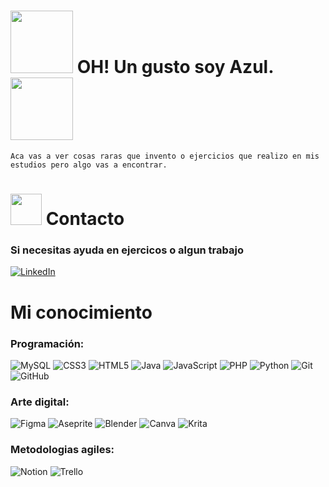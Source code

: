 # <img src="https://media1.giphy.com/media/v1.Y2lkPTc5MGI3NjExMTFlNTExbjdndDgxd2Q5eGg5YXhkZm9yNng1b2R3N2h5MmxydXVkdyZlcD12MV9pbnRlcm5hbF9naWZfYnlfaWQmY3Q9cw/PipcZCcRkLvWL3OuQL/giphy.webp" width="100"/> OH! Un gusto soy Azul. <img src="https://media1.giphy.com/media/v1.Y2lkPTc5MGI3NjExMTFlNTExbjdndDgxd2Q5eGg5YXhkZm9yNng1b2R3N2h5MmxydXVkdyZlcD12MV9pbnRlcm5hbF9naWZfYnlfaWQmY3Q9cw/PipcZCcRkLvWL3OuQL/giphy.webp" width="100"/>
    Aca vas a ver cosas raras que invento o ejercicios que realizo en mis estudios pero algo vas a encontrar.

# <img src="https://media4.giphy.com/media/v1.Y2lkPTc5MGI3NjExMGgzazhoamcyenBzc2J4N2c5bnNzaXBlN210b2FndzZ6bzBmYXJtZiZlcD12MV9pbnRlcm5hbF9naWZfYnlfaWQmY3Q9cw/UQ1EI1ML2ABQdbebup/giphy.webp" width="50"/> Contacto
### Si necesitas ayuda en ejercicos o algun trabajo

[![LinkedIn](https://img.shields.io/badge/linkedin-%230077B5.svg?style=for-the-badge&logo=linkedin&logoColor=white)](https://www.linkedin.com/in/azul-miño-0475b6308/)

# Mi conocimiento
### Programación:
![MySQL](https://img.shields.io/badge/mysql-4479A1.svg?style=for-the-badge&logo=mysql&logoColor=white)
![CSS3](https://img.shields.io/badge/css3-%231572B6.svg?style=for-the-badge&logo=css3&logoColor=white)
![HTML5](https://img.shields.io/badge/html5-%23E34F26.svg?style=for-the-badge&logo=html5&logoColor=white)
![Java](https://img.shields.io/badge/java-%23ED8B00.svg?style=for-the-badge&logo=openjdk&logoColor=white)
![JavaScript](https://img.shields.io/badge/javascript-%23323330.svg?style=for-the-badge&logo=javascript&logoColor=%23F7DF1E)
![PHP](https://img.shields.io/badge/php-%23777BB4.svg?style=for-the-badge&logo=php&logoColor=white)
![Python](https://img.shields.io/badge/python-3670A0?style=for-the-badge&logo=python&logoColor=ffdd54)
![Git](https://img.shields.io/badge/git-%23F05033.svg?style=for-the-badge&logo=git&logoColor=white)
![GitHub](https://img.shields.io/badge/github-%23121011.svg?style=for-the-badge&logo=github&logoColor=white)


### Arte digital:
![Figma](https://img.shields.io/badge/figma-%23F24E1E.svg?style=for-the-badge&logo=figma&logoColor=white)
![Aseprite](https://img.shields.io/badge/Aseprite-FFFFFF?style=for-the-badge&logo=Aseprite&logoColor=#7D929E)
![Blender](https://img.shields.io/badge/blender-%23F5792A.svg?style=for-the-badge&logo=blender&logoColor=white)
![Canva](https://img.shields.io/badge/Canva-%2300C4CC.svg?style=for-the-badge&logo=Canva&logoColor=white)
![Krita](https://img.shields.io/badge/Krita-203759?style=for-the-badge&logo=krita&logoColor=EEF37B)

### Metodologias agiles:
![Notion](https://img.shields.io/badge/Notion-%23000000.svg?style=for-the-badge&logo=notion&logoColor=white)
![Trello](https://img.shields.io/badge/Trello-%23026AA7.svg?style=for-the-badge&logo=Trello&logoColor=white)

